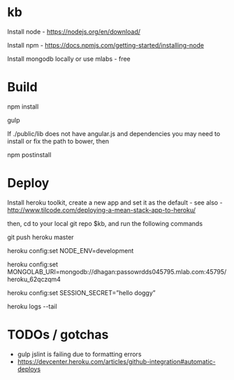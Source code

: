 # kb


Install node - https://nodejs.org/en/download/

Install npm - https://docs.npmjs.com/getting-started/installing-node

Install mongodb locally or use mlabs - free


# Build

npm install

gulp

If ./public/lib does not have angular.js and dependencies you may need to install or fix the path to bower, then

npm postinstall

# Deploy

Install heroku toolkit, create a new app and set it as the default - see also - http://www.tilcode.com/deploying-a-mean-stack-app-to-heroku/

then, cd to your local git repo $kb, and run the following commands

git push heroku master

heroku config:set NODE_ENV=development

heroku config:set MONGOLAB_URI=mongodb://dhagan:passowrdds045795.mlab.com:45795/heroku_62qczqm4

heroku config:set SESSION_SECRET=”hello doggy”

heroku logs --tail

# TODOs / gotchas
* gulp jslint is failing due to formatting errors
* https://devcenter.heroku.com/articles/github-integration#automatic-deploys



